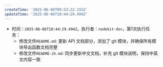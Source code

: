 ```yaml
---
createTime: '2025-06-06T09:53:22.155Z'
updateTime: '2025-06-06T10:44:29.494Z'
---
```


- 时间：`2025-06-06T10:44:29.494Z`，执行者：`nodekit-doc`，第1次执行任务：
  - 修改文件`README.md`: 更新 API 文档部分，添加了 git 模块，并确保所有模块导出函数文档完整
  - 修改文件`README-zh.md`: 同步更新中文文档，补充 git 模块说明，保持中英文内容一致
